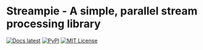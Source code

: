 # Streampie - A simple, parallel stream processing library

[![Docs latest](https://readthedocs.org/projects/streampie/badge/)](https://streampie.readthedocs.org/en/latest)
[![PyPI](https://img.shields.io/pypi/v/streampie.svg?style=flat)](https://pypi.python.org/pypi/streampie/)
[![MIT License](https://img.shields.io/badge/license-MIT-blue.svg?style=flat)](http://choosealicense.com/licenses/mit/)
